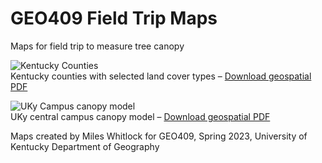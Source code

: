 # GEO409 Field Trip Maps
Maps for field trip to measure tree canopy

![Kentucky Counties](Ky-landcover.jpg)   
Kentucky counties with selected land cover types – [Download geospatial PDF](Ky-landcover.pdf)

![UKy Campus canopy model](campus-canopy-model.jpg)   
UKy central campus canopy model – [Download geospatial PDF](campus-canopy-model.pdf)

Maps created by Miles Whitlock for GEO409, Spring 2023, University of Kentucky Department of Geography
